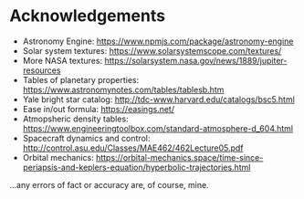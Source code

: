 # Acknowledgements

* Astronomy Engine: https://www.npmjs.com/package/astronomy-engine
* Solar system textures: https://www.solarsystemscope.com/textures/
* More NASA textures: https://solarsystem.nasa.gov/news/1889/jupiter-resources
* Tables of planetary properties: https://www.astronomynotes.com/tables/tablesb.htm
* Yale bright star catalog: http://tdc-www.harvard.edu/catalogs/bsc5.html
* Ease in/out formula: https://easings.net/
* Atmopsheric density tables: https://www.engineeringtoolbox.com/standard-atmosphere-d_604.html
* Spacecraft dynamics and control: http://control.asu.edu/Classes/MAE462/462Lecture05.pdf
* Orbital mechanics: https://orbital-mechanics.space/time-since-periapsis-and-keplers-equation/hyperbolic-trajectories.html

...any errors of fact or accuracy are, of course, mine.
